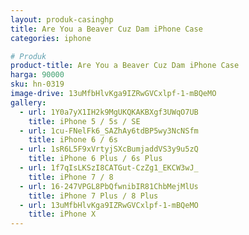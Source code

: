 ```yaml
---
layout: produk-casinghp
title: Are You a Beaver Cuz Dam iPhone Case
categories: iphone

# Produk
product-title: Are You a Beaver Cuz Dam iPhone Case
harga: 90000
sku: hn-0319
image-drive: 13uMfbHlvKga9IZRwGVCxlpf-1-mBQeMO
gallery:
  - url: 1Y0a7yX1IH2k9MgUKQKAKBXgf3UWqO7UB
    title: iPhone 5 / 5s / SE
  - url: 1cu-FNelFk6_SAZhAy6tdBP5wy3NcNSfm
    title: iPhone 6 / 6s
  - url: 1sR6L5F9xVrtyjSXcBumjaddVS3y9u5zQ
    title: iPhone 6 Plus / 6s Plus
  - url: 1f7qIsLKSzI8CATGut-CzZg1_EKCW3wJ_
    title: iPhone 7 / 8
  - url: 16-247VPGL8PbQfwnibIR81ChbMejMlUs
    title: iPhone 7 Plus / 8 Plus
  - url: 13uMfbHlvKga9IZRwGVCxlpf-1-mBQeMO
    title: iPhone X
---
```

